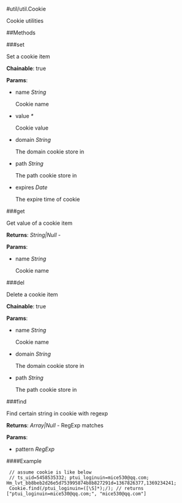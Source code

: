 #util/util.Cookie

Cookie utilities

##Methods

###set

Set a cookie item

**Chainable**: true

**Params**:  
*   name _String_

    Cookie name
*   value _*_

    Cookie value
*   domain _String_

    The domain cookie store in
*   path _String_

    The path cookie store in
*   expires _Date_

    The expire time of cookie


###get

Get value of a cookie item

**Returns**: _String|Null_ - 

**Params**:  
*   name _String_

    Cookie name


###del

Delete a cookie item

**Chainable**: true

**Params**:  
*   name _String_

    Cookie name
*   domain _String_

    The domain cookie store in
*   path _String_

    The path cookie store in


###find

Find certain string in cookie with regexp

**Returns**: _Array|Null_ - RegExp matches

**Params**:  
*   pattern _RegExp_

    

####Example

     // assume cookie is like below
     // ts_uid=5458535332; ptui_loginuin=mice530@qq.com; Hm_lvt_bb8beb2d26e5d753995874b8b827291d=1367826377,1369234241;
     Cookie.find(/ptui_loginuin=([\S]*);/); // returns ["ptui_loginuin=mice530@qq.com;", "mice530@qq.com"]

